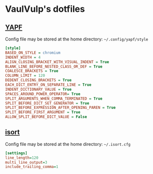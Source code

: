 # VaulVulp's dotfiles

## [YAPF](https://github.com/google/yapf)

Config file may be stored at the home directory: `~/.config/yapf/style` 

```ini
[style]
BASED_ON_STYLE = chromium
INDENT_WIDTH = 4
ALIGN_CLOSING_BRACKET_WITH_VISUAL_INDENT = True
BLANK_LINE_BEFORE_NESTED_CLASS_OR_DEF = True
COALESCE_BRACKETS = True
COLUMN_LIMIT = 120
DEDENT_CLOSING_BRACKETS = True
EACH_DICT_ENTRY_ON_SEPARATE_LINE = True
INDENT_DICTIONARY_VALUE = True
SPACES_AROUND_POWER_OPERATOR= True
SPLIT_ARGUMENTS_WHEN_COMMA_TERMINATED = True
SPLIT_BEFORE_DICT_SET_GENERATOR = True
SPLIT_BEFORE_EXPRESSION_AFTER_OPENING_PAREN = True
SPLIT_BEFORE_FIRST_ARGUMENT = True
ALLOW_SPLIT_BEFORE_DICT_VALUE = False
```

## [isort](https://github.com/timothycrosley/isort)

Config file may be stored at the home directory: `~/.isort.cfg`

```ini
[settings]
line_length=120
multi_line_output=3
include_trailing_comma=1
```